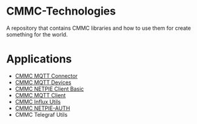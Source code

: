 # CMMC-Technologies
A repository that contains CMMC libraries and how to use them for create something for the world.

# Applications

* [CMMC MQTT Connector](https://github.com/cmmakerclub/MQTT-Connector)
* [CMMC MQTT Devices](https://github.com/cmmakerclub/cmmc-devices)
* [CMMC NETPIE Client Basic](https://github.com/cmmakerclub/netpie-client-basic)
* [CMMC MQTT Client](https://github.com/cmmakerclub/CMMC-NETPIE-MQTT-Client)
* [CMMC Influx Utils](https://github.com/cmmakerclub/influx-utils)
* [CMMC NETPIE-AUTH](https://github.com/cmmakerclub/netpie-auth)
* CMMC Telegraf Utils
